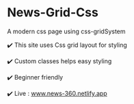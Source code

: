 # News-Grid-Css
A modern css page using css-gridSystem

✔️ This site uses Css grid layout for styling

✔️ Custom classes helps easy styling

✔️ Beginner friendly

✔️ Live : www.news-360.netlify.app
